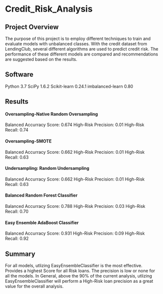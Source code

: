 # Credit_Risk_Analysis

## Project Overview
The purpose of this project is to employ different techniques to train and evaluate models with unbalanced classes. With the credit dataset from LendingClub, several different algorithms are used to predict credit risk. The performance of these different models are compared and recommendations are suggested based on the results.


## Software
Python 3.7
SciPy 1.6.2
Scikit-learn 0.24.1
imbalanced-learn 0.80


## Results
#### Oversampling-Native Random Oversampling
Balanced Accurracy Score: 0.674
High-Risk Precision: 0.01
High-Risk Recall: 0.74

#### Oversampling-SMOTE
Balanced Accurracy Score: 0.662
High-Risk Precision: 0.01
High-Risk Recall: 0.63

#### Undersampling: Random Undersampling
Balanced Accurracy Score: 0.662
High-Risk Precision: 0.01
High-Risk Recall: 0.63

#### Balanced Random Forest Classifier
Balanced Accurracy Score: 0.788
High-Risk Precision: 0.03
High-Risk Recall: 0.70

#### Easy Ensemble AdaBoost Classifier
Balanced Accurracy Score: 0.931
High-Risk Precision: 0.09
High-Risk Recall: 0.92


## Summary
For all models, utlizing EasyEnsembleClassifier is the most effective. Provides a highest Score for all Risk loans. The precision is low or none for all the models. In General, above the 90% of the current analysis, utlizing EasyEnsembleClassifier will perform a High-Risk loan precision as a great value for the overall analysis.